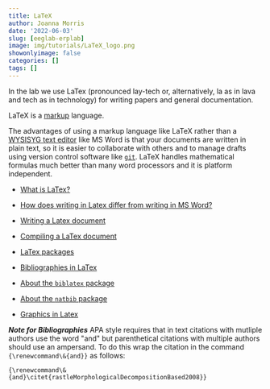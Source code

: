 ```yaml
---
title: LaTeX
author: Joanna Morris
date: '2022-06-03'
slug: [eeglab-erplab]
image: img/tutorials/LaTeX_logo.png
showonlyimage: false
categories: []
tags: []
---
```


In the lab we use LaTex (pronounced lay-tech or, alternatively, la as in lava and tech as in technology) for writing papers and general documentation. 

<!--more-->

LaTeX is a [markup](https://en.wikipedia.org/wiki/Markup_language) language.  

The advantages of using a markup language like LaTeX rather than a [WYSISYG text editor](https://en.wikipedia.org/wiki/WYSIWYG) like MS Word is that your documents are written in plain text, so it is easier to collaborate with others and to manage drafts using version control software like [`git`](https://www.morrislabpc.org/tutorials/git-tutorial/). LaTeX handles mathematical formulas much better than many word processors and it is platform independent.

- [What is LaTex?](https://guides.lib.wayne.edu/latex/home)

- [How does writing in Latex differ from writing in MS Word?](https://www.baeldung.com/cs/latex-vs-word-main-differences)

- [Writing a Latex document](https://guides.lib.wayne.edu/latex/write)

- [Compiling a LaTex document](https://guides.lib.wayne.edu/latex/write)

- [LaTex packages](https://guides.lib.wayne.edu/latex/packages)

- [Bibliographies in LaTex](https://www.andy-roberts.net/latex/bibliographies/)

- [About the `biblatex` package](https://www.overleaf.com/learn/latex/Articles/Getting_started_with_BibLaTeX)

- [About the `natbib` package](http://merkel.texture.rocks/Latex/natbib.php)

- [Graphics in Latex](https://www.reed.edu/it/help/LaTeX/Graphics.html)

***Note for Bibliographies***
APA style requires that in text citations with mutliple authors use the word "and" but  parenthetical citations with multiple authors should use an ampersand.  To do this wrap the citation in the command `{\renewcommand\&{and}}`  as follows:

`{\renewcommand\&{and}\citet{rastleMorphologicalDecompositionBased2008}}`
